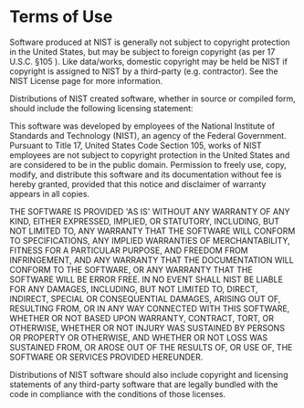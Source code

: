 # Terms of Use

Software produced at NIST is generally not subject to copyright protection in the United States, but may be subject to foreign copyright (as per 17 U.S.C. §105 ). Like data/works, domestic copyright may be held be NIST if copyright is assigned to NIST by a third-party (e.g. contractor). See the NIST License page for more information.

Distributions of NIST created software, whether in source or compiled form, should include the following licensing statement:

This software was developed by employees of the National Institute of Standards and Technology (NIST), an agency of the Federal Government. Pursuant to Title 17, United States Code Section 105, works of NIST employees are not subject to copyright protection in the United States and are considered to be in the public domain. Permission to freely use, copy, modify, and distribute this software and its documentation without fee is hereby granted, provided that this notice and disclaimer of warranty appears in all copies.

THE SOFTWARE IS PROVIDED 'AS IS' WITHOUT ANY WARRANTY OF ANY KIND, EITHER EXPRESSED, IMPLIED, OR STATUTORY, INCLUDING, BUT NOT LIMITED TO, ANY WARRANTY THAT THE SOFTWARE WILL CONFORM TO SPECIFICATIONS, ANY IMPLIED WARRANTIES OF MERCHANTABILITY, FITNESS FOR A PARTICULAR PURPOSE, AND FREEDOM FROM INFRINGEMENT, AND ANY WARRANTY THAT THE DOCUMENTATION WILL CONFORM TO THE SOFTWARE, OR ANY WARRANTY THAT THE SOFTWARE WILL BE ERROR FREE. IN NO EVENT SHALL NIST BE LIABLE FOR ANY DAMAGES, INCLUDING, BUT NOT LIMITED TO, DIRECT, INDIRECT, SPECIAL OR CONSEQUENTIAL DAMAGES, ARISING OUT OF, RESULTING FROM, OR IN ANY WAY CONNECTED WITH THIS SOFTWARE, WHETHER OR NOT BASED UPON WARRANTY, CONTRACT, TORT, OR OTHERWISE, WHETHER OR NOT INJURY WAS SUSTAINED BY PERSONS OR PROPERTY OR OTHERWISE, AND WHETHER OR NOT LOSS WAS SUSTAINED FROM, OR AROSE OUT OF THE RESULTS OF, OR USE OF, THE SOFTWARE OR SERVICES PROVIDED HEREUNDER.

Distributions of NIST software should also include copyright and licensing statements of any third-party software that are legally bundled with the code in compliance with the conditions of those licenses.
